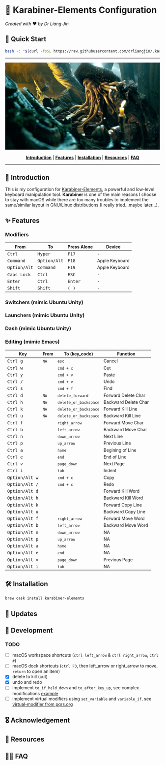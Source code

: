 # :musical_keyboard: Karabiner-Elements Configuration
*Created with* :heart: *by Dr Liang Jin*

## :rocket: Quick Start
```bash
bash -c "$(curl -fsSL https://raw.githubusercontent.com/drliangjin/.karabiner.d/master/tools/install)"
```
- - -

<p align="center"><img src="/assets/images/davy_jones.jpg" alt="davy_jones"/></p>
<p align="center">
  <b><a href="#introduction">Introduction</a></b>
  |
  <b><a href="#features">Features</a></b>
  |
  <b><a href="#installation">Installation</a></b>
  |
  <b><a href="#resources">Resources</a></b>  
  |
  <b><a href="#features">FAQ</a></b>  
</p>

- - -

## :scroll: Introduction

This is my configuration for [Karabiner-Elements](https://pqrs.org/osx/karabiner/), a powerful and low-level keyboard manipulation tool. **Karabiner** is one of the main reasons I choose to stay with macOS while there are too many troubles to implement the same/similar layout in GNU/Linux distributions (I really tried...maybe later...).

## :sparkles: Features

### Modifiers

| From                    | To                      | Press Alone                   | Device         |
|-------------------------|-------------------------|-------------------------------|----------------|
| <kbd> Ctrl </kbd>       | <kbd> Hyper </kbd>      | <kbd> F17 </kbd>              | -              |
| <kbd> Command </kbd>    | <kbd> Option/Alt </kbd> | <kbd> F18 </kbd>              | Apple Keyboard |
| <kbd> Option/Alt </kbd> | <kbd> Command </kbd>    | <kbd> F19 </kbd>              | Apple Keyboard |
| <kbd> Caps Lock </kbd>  | <kbd> Ctrl </kbd>       | <kbd> ESC </kbd>              | -              |
| <kbd> Enter </kbd>      | <kbd> Ctrl </kbd>       | <kbd> Enter </kbd>            | -              |
| <kbd> Shift </kbd>      | <kbd> Shift </kbd>      | <kbd> ( </kbd> <kbd> ) </kbd> | -              |

### Switchers (mimic Ubuntu Unity)


### Launchers (mimic Ubuntu Unity)

### Dash (mimic Ubuntu Unity)

### Editing (mimic Emacs)

| Key                              | From   | To (key_code)  | Function  |
|----------------------------------|--------|----------------|-----------------|
| <kbd> Ctrl </kbd> <kbd> g </kbd> | `NA`   | `esc`          | Cancel |
| <kbd> Ctrl </kbd> <kbd> w </kbd> |        | `cmd + x`      | Cut                |
| <kbd> Ctrl </kbd> <kbd> y </kbd> |        | `cmd + v`      | Paste                |
| <kbd> Ctrl </kbd> <kbd> / </kbd> |        | `cmd + v`      | Undo                |
| <kbd> Ctrl </kbd> <kbd> s </kbd> |        | `cmd + f`      | Find                |
| <kbd> Ctrl </kbd> <kbd> d </kbd> | `NA`   | `delete_forward` | Forward Delete Char   |
| <kbd> Ctrl </kbd> <kbd> h </kbd> | `NA`   | `delete_or_backspace`  | Backward Delete Char                |
| <kbd> Ctrl </kbd> <kbd> k </kbd> | `NA`   | `delete_or_backspace`  | Forward Kill Line                |
| <kbd> Ctrl </kbd> <kbd> u </kbd> | `NA`   | `delete_or_backspace`  | Backward Kill Line                |
| <kbd> Ctrl </kbd> <kbd> f </kbd> |        | `right_arrow`          | Forward Move Char                |
| <kbd> Ctrl </kbd> <kbd> b </kbd> |        | `left_arrow`           | Backward Move Char                |
| <kbd> Ctrl </kbd> <kbd> n </kbd> |        | `down_arrow`           | Next Line                |
| <kbd> Ctrl </kbd> <kbd> p </kbd> |        | `up_arrow`             | Previous Line                |
| <kbd> Ctrl </kbd> <kbd> a </kbd> |        | `home`                 | Begining of Line             |
| <kbd> Ctrl </kbd> <kbd> e </kbd> |        | `end`                  | End of Line                |
| <kbd> Ctrl </kbd> <kbd> v </kbd> |        | `page_down`            | Next Page                |
| <kbd> Ctrl </kbd> <kbd> i </kbd> |        | `tab`                  | Indent        |
| <kbd> Option/Alt </kbd> <kbd> w </kbd> |        | `cmd + c`       | Copy                |
| <kbd> Option/Alt </kbd> <kbd> / </kbd> |        | `cmd + c`       | Redo                |
| <kbd> Option/Alt </kbd> <kbd> d </kbd> |        |                 | Forward Kill Word        |
| <kbd> Option/Alt </kbd> <kbd> h </kbd> |        |                 | Backward Kill Word        |
| <kbd> Option/Alt </kbd> <kbd> k </kbd> |        |                 | Forward Copy Line                |
| <kbd> Option/Alt </kbd> <kbd> u </kbd> |        |                 | Backward Copy Line                |
| <kbd> Option/Alt </kbd> <kbd> f </kbd> |        | `right_arrow`   | Forward Move Word               |
| <kbd> Option/Alt </kbd> <kbd> b </kbd> |        | `left_arrow`    | Backward Move Word                |
| <kbd> Option/Alt </kbd> <kbd> n </kbd> |        | `down_arrow`    | NA                |
| <kbd> Option/Alt </kbd> <kbd> p </kbd> |        | `up_arrow`      | NA                |
| <kbd> Option/Alt </kbd> <kbd> a </kbd> |        | `home`          | NA             |
| <kbd> Option/Alt </kbd> <kbd> e </kbd> |        | `end`           | NA                |
| <kbd> Option/Alt </kbd> <kbd> v </kbd> |        | `page_down`     | Previous Page                |
| <kbd> Option/Alt </kbd> <kbd> i </kbd> |        | `tab`           | NA |
## :hammer_and_wrench: Installation
```bash
brew cask install karabiner-elements
```

## :loudspeaker: Updates

## :construction: Development
### TODO
- [ ] macOS workspace shortcuts (`ctrl left_arrow` & `ctrl right_arrow`, `ctrl #`)
- [ ] macOS dock shortcuts (`ctrl F3`, then left_arrow or right_arrow to move, `return` to open an item)
- [x] delete to kill (cut)
- [x] undo and redo
- [ ] implement `to_if_held_down` and `to_after_key_up`, see complex modifications [example](https://github.com/pqrs-org/KE-complex_modifications/blob/8f48a175795e1e737a6885068d729cb4586114a4/docs/json/example_halt.json)
- [ ] implement virtual modifiers using `set_variable` and `variable_if`, see [virtual-modifier from pqrs.org](https://pqrs.org/osx/karabiner/json.html#virtual-modifier)
## :medal_military: Acknowledgement

## :open_book: Resources

## :raising_hand_woman: FAQ
